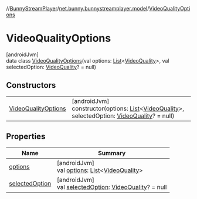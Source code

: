 //[BunnyStreamPlayer](../../../index.md)/[net.bunny.bunnystreamplayer.model](../index.md)/[VideoQualityOptions](index.md)

# VideoQualityOptions

[androidJvm]\
data class [VideoQualityOptions](index.md)(val options: [List](https://kotlinlang.org/api/core/kotlin-stdlib/kotlin.collections/-list/index.html)&lt;[VideoQuality](../-video-quality/index.md)&gt;, val selectedOption: [VideoQuality](../-video-quality/index.md)? = null)

## Constructors

| | |
|---|---|
| [VideoQualityOptions](-video-quality-options.md) | [androidJvm]<br>constructor(options: [List](https://kotlinlang.org/api/core/kotlin-stdlib/kotlin.collections/-list/index.html)&lt;[VideoQuality](../-video-quality/index.md)&gt;, selectedOption: [VideoQuality](../-video-quality/index.md)? = null) |

## Properties

| Name | Summary |
|---|---|
| [options](options.md) | [androidJvm]<br>val [options](options.md): [List](https://kotlinlang.org/api/core/kotlin-stdlib/kotlin.collections/-list/index.html)&lt;[VideoQuality](../-video-quality/index.md)&gt; |
| [selectedOption](selected-option.md) | [androidJvm]<br>val [selectedOption](selected-option.md): [VideoQuality](../-video-quality/index.md)? = null |